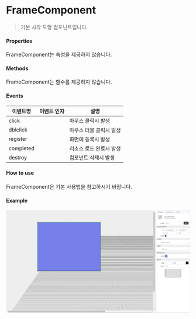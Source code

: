 # FrameComponent
> 기본 사각 도형 컴포넌트입니다.

#### Properties

FrameComponent는 속성을 제공하지 않습니다.

#### Methods

FrameComponent는 함수를 제공하지 않습니다.

#### Events
|이벤트명|이벤트 인자|설명|
|---|---|---|
|click||마우스 클릭시 발생|
|dblclick||마우스 더블 클릭시 발생|
|register||화면에 등록시 발생|
|completed||리소스 로드 완료시 발생|
|destroy||컴포넌트 삭제시 발생|

#### How to use

FrameComponent은 기본 사용법을 참고하시기 바랍니다.

#### Example

![gras](./images/frame.png)
